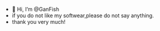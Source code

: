 - 👋 Hi, I’m @GanFish
- if you do not like my softwear,please do not say anything.
- thank you very much!
